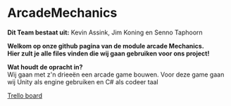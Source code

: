 # ArcadeMechanics
**Dit Team bestaat uit:**
Kevin Assink, Jim Koning en Senno Taphoorn
<br>

**Welkom op onze github pagina van de module arcade Mechanics. 
<br> Hier zult je alle files vinden die wij gaan gebruiken voor ons project!**

**Wat houdt de opracht in?**
<br>
Wij gaan met z'n drieeën een arcade game bouwen. Voor deze game gaan wij Unity als engine gebruiken en C# als codeer taal 


[Trello board](https://trello.com/b/3WFETyDz/arcademechanics)

